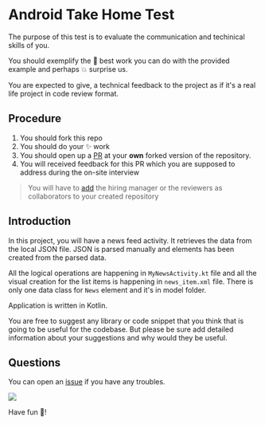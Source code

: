 # Android Take Home Test
The purpose of this test is to evaluate the communication and techinical skills of you.

You should exemplify the :muscle: best work you can do with the provided example and perhaps :boom: surprise us.

You are expected to give, a technical feedback to the project as if it's a real life project in code review format. 

## Procedure

1. You should fork this repo 
2. You should do your :sparkles: work
3. You should open up a [PR](https://help.github.com/en/articles/about-pull-requests) at your **own** forked version of the repository.
4. You will received feedback for this PR which you are supposed to address during the on-site interview

> You will have to [add](https://help.github.com/en/articles/inviting-collaborators-to-a-personal-repository) the hiring manager or the reviewers as collaborators to your created repository

## Introduction

In this project, you will have a news feed activity. It retrieves the data from the local JSON file.
JSON is parsed manually and elements has been created from the parsed data. 

All the logical operations are happening in `MyNewsActivity.kt` file and all the visual creation for the list items is happening in `news_item.xml` file. 
There is only one data class for `News` element and it's in model folder.

Application is written in Kotlin.

You are free to suggest any library or code snippet that you think that is going to be useful for the codebase. 
But please be sure add detailed information about your suggestions and why would they be useful. 

## Questions

You can open an [issue](https://github.com/motain/android_take_home_test/issues) if you have any troubles.

![](https://media.giphy.com/media/uADx98ByhpOwcE7KhW/giphy.gif)

Have fun :rocket:!
